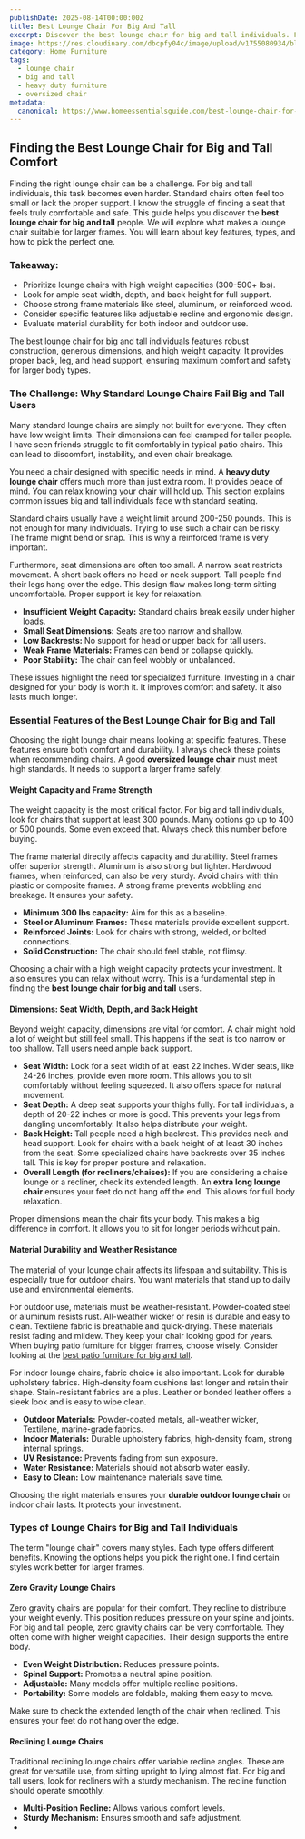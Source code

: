```yaml
---
publishDate: 2025-08-14T00:00:00Z
title: Best Lounge Chair For Big And Tall
excerpt: Discover the best lounge chair for big and tall individuals. Find sturdy, comfortable, and durable options designed for superior support and relaxation.
image: https://res.cloudinary.com/dbcpfy04c/image/upload/v1755080934/blog_image_1755080934_ijj65t.webp
category: Home Furniture
tags:
  - lounge chair
  - big and tall
  - heavy duty furniture
  - oversized chair
metadata:
  canonical: https://www.homeessentialsguide.com/best-lounge-chair-for-big-and-tall
---
```


## Finding the Best Lounge Chair for Big and Tall Comfort

Finding the right lounge chair can be a challenge. For big and tall individuals, this task becomes even harder. Standard chairs often feel too small or lack the proper support. I know the struggle of finding a seat that feels truly comfortable and safe. This guide helps you discover the **best lounge chair for big and tall** people. We will explore what makes a lounge chair suitable for larger frames. You will learn about key features, types, and how to pick the perfect one.

### Takeaway:

*   Prioritize lounge chairs with high weight capacities (300-500+ lbs).
*   Look for ample seat width, depth, and back height for full support.
*   Choose strong frame materials like steel, aluminum, or reinforced wood.
*   Consider specific features like adjustable recline and ergonomic design.
*   Evaluate material durability for both indoor and outdoor use.

The best lounge chair for big and tall individuals features robust construction, generous dimensions, and high weight capacity. It provides proper back, leg, and head support, ensuring maximum comfort and safety for larger body types.

### The Challenge: Why Standard Lounge Chairs Fail Big and Tall Users

Many standard lounge chairs are simply not built for everyone. They often have low weight limits. Their dimensions can feel cramped for taller people. I have seen friends struggle to fit comfortably in typical patio chairs. This can lead to discomfort, instability, and even chair breakage.

You need a chair designed with specific needs in mind. A **heavy duty lounge chair** offers much more than just extra room. It provides peace of mind. You can relax knowing your chair will hold up. This section explains common issues big and tall individuals face with standard seating.

Standard chairs usually have a weight limit around 200-250 pounds. This is not enough for many individuals. Trying to use such a chair can be risky. The frame might bend or snap. This is why a reinforced frame is very important.

Furthermore, seat dimensions are often too small. A narrow seat restricts movement. A short back offers no head or neck support. Tall people find their legs hang over the edge. This design flaw makes long-term sitting uncomfortable. Proper support is key for relaxation.

*   **Insufficient Weight Capacity:** Standard chairs break easily under higher loads.
*   **Small Seat Dimensions:** Seats are too narrow and shallow.
*   **Low Backrests:** No support for head or upper back for tall users.
*   **Weak Frame Materials:** Frames can bend or collapse quickly.
*   **Poor Stability:** The chair can feel wobbly or unbalanced.

These issues highlight the need for specialized furniture. Investing in a chair designed for your body is worth it. It improves comfort and safety. It also lasts much longer.

### Essential Features of the Best Lounge Chair for Big and Tall

Choosing the right lounge chair means looking at specific features. These features ensure both comfort and durability. I always check these points when recommending chairs. A good **oversized lounge chair** must meet high standards. It needs to support a larger frame safely.

#### Weight Capacity and Frame Strength

The weight capacity is the most critical factor. For big and tall individuals, look for chairs that support at least 300 pounds. Many options go up to 400 or 500 pounds. Some even exceed that. Always check this number before buying.

The frame material directly affects capacity and durability. Steel frames offer superior strength. Aluminum is also strong but lighter. Hardwood frames, when reinforced, can also be very sturdy. Avoid chairs with thin plastic or composite frames. A strong frame prevents wobbling and breakage. It ensures your safety.

*   **Minimum 300 lbs capacity:** Aim for this as a baseline.
*   **Steel or Aluminum Frames:** These materials provide excellent support.
*   **Reinforced Joints:** Look for chairs with strong, welded, or bolted connections.
*   **Solid Construction:** The chair should feel stable, not flimsy.

Choosing a chair with a high weight capacity protects your investment. It also ensures you can relax without worry. This is a fundamental step in finding the **best lounge chair for big and tall** users.

#### Dimensions: Seat Width, Depth, and Back Height

Beyond weight capacity, dimensions are vital for comfort. A chair might hold a lot of weight but still feel small. This happens if the seat is too narrow or too shallow. Tall users need ample back support.

*   **Seat Width:** Look for a seat width of at least 22 inches. Wider seats, like 24-26 inches, provide even more room. This allows you to sit comfortably without feeling squeezed. It also offers space for natural movement.
*   **Seat Depth:** A deep seat supports your thighs fully. For tall individuals, a depth of 20-22 inches or more is good. This prevents your legs from dangling uncomfortably. It also helps distribute your weight.
*   **Back Height:** Tall people need a high backrest. This provides neck and head support. Look for chairs with a back height of at least 30 inches from the seat. Some specialized chairs have backrests over 35 inches tall. This is key for proper posture and relaxation.
*   **Overall Length (for recliners/chaises):** If you are considering a chaise lounge or a recliner, check its extended length. An **extra long lounge chair** ensures your feet do not hang off the end. This allows for full body relaxation.

Proper dimensions mean the chair fits your body. This makes a big difference in comfort. It allows you to sit for longer periods without pain.

#### Material Durability and Weather Resistance

The material of your lounge chair affects its lifespan and suitability. This is especially true for outdoor chairs. You want materials that stand up to daily use and environmental elements.

For outdoor use, materials must be weather-resistant. Powder-coated steel or aluminum resists rust. All-weather wicker or resin is durable and easy to clean. Textilene fabric is breathable and quick-drying. These materials resist fading and mildew. They keep your chair looking good for years. When buying patio furniture for bigger frames, choose wisely. Consider looking at the [best patio furniture for big and tall](https://homeessentialsguide.com/best-patio-furniture-for-big-and-tall).

For indoor lounge chairs, fabric choice is also important. Look for durable upholstery fabrics. High-density foam cushions last longer and retain their shape. Stain-resistant fabrics are a plus. Leather or bonded leather offers a sleek look and is easy to wipe clean.

*   **Outdoor Materials:** Powder-coated metals, all-weather wicker, Textilene, marine-grade fabrics.
*   **Indoor Materials:** Durable upholstery fabrics, high-density foam, strong internal springs.
*   **UV Resistance:** Prevents fading from sun exposure.
*   **Water Resistance:** Materials should not absorb water easily.
*   **Easy to Clean:** Low maintenance materials save time.

Choosing the right materials ensures your **durable outdoor lounge chair** or indoor chair lasts. It protects your investment.

### Types of Lounge Chairs for Big and Tall Individuals

The term "lounge chair" covers many styles. Each type offers different benefits. Knowing the options helps you pick the right one. I find certain styles work better for larger frames.

#### Zero Gravity Lounge Chairs

Zero gravity chairs are popular for their comfort. They recline to distribute your weight evenly. This position reduces pressure on your spine and joints. For big and tall people, zero gravity chairs can be very comfortable. They often come with higher weight capacities. Their design supports the entire body.

*   **Even Weight Distribution:** Reduces pressure points.
*   **Spinal Support:** Promotes a neutral spine position.
*   **Adjustable:** Many models offer multiple recline positions.
*   **Portability:** Some models are foldable, making them easy to move.

Make sure to check the extended length of the chair when reclined. This ensures your feet do not hang over the edge.

#### Reclining Lounge Chairs

Traditional reclining lounge chairs offer variable recline angles. These are great for versatile use, from sitting upright to lying almost flat. For big and tall users, look for recliners with a sturdy mechanism. The recline function should operate smoothly.

*   **Multi-Position Recline:** Allows various comfort levels.
*   **Sturdy Mechanism:** Ensures smooth and safe adjustment.
*